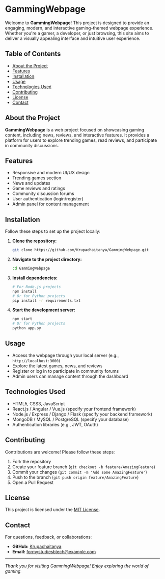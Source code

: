 # GammingWebpage

Welcome to **GammingWebpage**! This project is designed to provide an engaging, modern, and interactive gaming-themed webpage experience. Whether you're a gamer, a developer, or just browsing, this site aims to deliver a visually appealing interface and intuitive user experience.

## Table of Contents

- [About the Project](#about-the-project)
- [Features](#features)
- [Installation](#installation)
- [Usage](#usage)
- [Technologies Used](#technologies-used)
- [Contributing](#contributing)
- [License](#license)
- [Contact](#contact)

## About the Project

**GammingWebpage** is a web project focused on showcasing gaming content, including news, reviews, and interactive features. It provides a platform for users to explore trending games, read reviews, and participate in community discussions.

## Features

- Responsive and modern UI/UX design
- Trending games section
- News and updates
- Game reviews and ratings
- Community discussion forums
- User authentication (login/register)
- Admin panel for content management

## Installation

Follow these steps to set up the project locally:

1. **Clone the repository:**
   ```bash
   git clone https://github.com/Krupachaitanya/GammingWebpage.git
   ```
2. **Navigate to the project directory:**
   ```bash
   cd GammingWebpage
   ```
3. **Install dependencies:**
   ```bash
   # For Node.js projects
   npm install
   # Or for Python projects
   pip install -r requirements.txt
   ```
4. **Start the development server:**
   ```bash
   npm start
   # Or for Python projects
   python app.py
   ```

## Usage

- Access the webpage through your local server (e.g., `http://localhost:3000`)
- Explore the latest games, news, and reviews
- Register or log in to participate in community forums
- Admin users can manage content through the dashboard

## Technologies Used

- HTML5, CSS3, JavaScript
- React.js / Angular / Vue.js (specify your frontend framework)
- Node.js / Express / Django / Flask (specify your backend framework)
- MongoDB / MySQL / PostgreSQL (specify your database)
- Authentication libraries (e.g., JWT, OAuth)

## Contributing

Contributions are welcome! Please follow these steps:

1. Fork the repository
2. Create your feature branch (`git checkout -b feature/AmazingFeature`)
3. Commit your changes (`git commit -m 'Add some AmazingFeature'`)
4. Push to the branch (`git push origin feature/AmazingFeature`)
5. Open a Pull Request

## License

This project is licensed under the [MIT License](LICENSE).

## Contact

For questions, feedback, or collaborations:

- **GitHub:** [Krupachaitanya](https://github.com/Krupachaitanya)
- **Email:** formystudiesbtech@example.com

---

*Thank you for visiting GammingWebpage! Enjoy exploring the world of gaming.*
